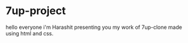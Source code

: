 # 7up-project
hello everyone i'm Harashit presenting you my work of 7up-clone made using html and css.
